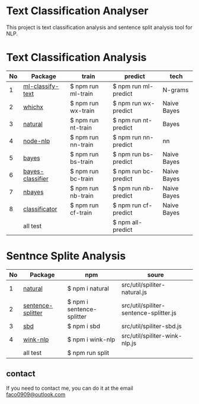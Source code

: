 # Text Classification Analyser

This project is text classification analysis and sentence split analysis tool for NLP.

# Text Classification Analysis

| No | Package | train | predict | tech |
| ------ | ------ | ------ | ------ | ------ |
| 1 | [ml-classify-text](https://www.npmjs.com/package/ml-classify-text) | $ npm run ml-train | $ npm run ml-predict | N-grams |
| 2 | [whichx](https://www.npmjs.com/package/whichx) | $ npm run wx-train | $ npm run wx-predict | Naive Bayes |
| 3 | [natural](https://www.npmjs.com/package/natural) | $ npm run nt-train | $ npm run nt-predict | Bayes |
| 4 | [node-nlp](https://www.npmjs.com/package/node-nlp) | $ npm run nn-train | $ npm run nn-predict | nn |
| 5 | [bayes](https://www.npmjs.com/package/bayes) | $ npm run bs-train | $ npm run bs-predict | Naive Bayes |
| 6 | [bayes-classifier](https://www.npmjs.com/package/bayes-classifier) | $ npm run bc-train | $ npm run bc-predict | Naive Bayes |
| 7 | [nbayes](https://www.npmjs.com/package/nbayes) | $ npm run nb-train | $ npm run nb-predict |  Naive Bayes | /src/nbayes |
| 8 | [classificator](https://www.npmjs.com/package/classificator/v/0.1.3) |  $ npm run cf-train | $ npm run cf-predict | Naive Bayes |
|  | all test |  | $ npm all-predict |  |

# Sentnce Splite Analysis

| No | Package | npm | soure |
| ------ | ------ | ------ | ------ |
| 1 | [natural](https://www.npmjs.com/package/natural)| $ npm i natural | src/util/spiliter-natural.js |
| 2 | [sentence-splitter](https://www.npmjs.com/package/sentence-splitter)| $ npm i sentence-splitter | src/util/spiliter-sentence-splitter.js |
| 3 | [sbd](https://www.npmjs.com/package/sbd)| $ npm i sbd | src/util/spiliter-sbd.js |
| 4 | [wink-nlp](https://www.npmjs.com/package/wink-nlp)| $ npm i wink-nlp | src/util/spiliter-wink-nlp.js |
|  | all test | $ npm run split |  |

## contact

  If you need to contact me, you can do it at the email faco0909@outlook.com
